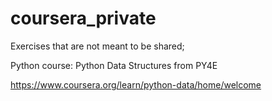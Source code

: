 # coursera_private
Exercises that are not meant to be shared;

Python course: Python Data Structures from PY4E

https://www.coursera.org/learn/python-data/home/welcome
